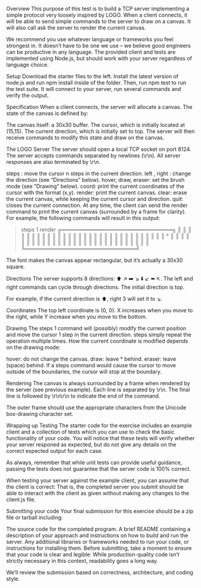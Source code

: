 Overview
This purpose of this test is to build a TCP server implementing a simple protocol very loosely inspired by LOGO. When a client connects,
it will be able to send simple commands to the server to draw on a canvas. It will also call ask the server to render the current canvas.

We recommend you use whatever language or frameworks you feel strongest in. It doesn’t have to be one we use – we believe good engineers
can be productive in any language. The provided client and tests are implemented using Node.js, but should work with your server regardless of language choice.

Setup
Download the starter files to the left. Install the latest version of node.js and run npm install inside of the folder.
Then, run npm test to run the test suite. It will connect to your server, run several commands and verify the output.

Specification
When a client connects, the server will allocate a canvas. The state of the canvas is defined by:

The canvas itself: a 30x30 buffer.
The cursor, which is initially located at (15,15).
The current direction, which is initially set to top.
The server will then receive commands to modify this state and draw on the canvas.

The LOGO Server
The server should open a local TCP socket on port 8124. The server accepts commands separated by newlines (\r\n).
All server responses are also terminated by \r\n.

steps <n>: move the cursor n steps in the current direction.
left <n>, right <n>: change the direction (see “Directions” below).
hover, draw, eraser: set the brush mode (see “Drawing” below).
coord: print the current coordinates of the cursor with the format (x,y).
render: print the current canvas.
clear: erase the current canvas, while keeping the current cursor and direction.
quit: closes the current connection.
At any time, the client can send the render command to print the current canvas (surrounded by a frame for clarity). For example, the following commands will result in this output:

> steps 1
> render
> ╔══════════════════════════════╗
> ║ ║
> ║ ║
> ║ ║
> ║ ║
> ║ ║
> ║ ║
> ║ ║
> ║ ║
> ║ ║
> ║ ║
> ║ ║
> ║ ║
> ║ ║
> ║ ║
> ║ ║
> ║ \* ║
> ║ ║
> ║ ║
> ║ ║
> ║ ║
> ║ ║
> ║ ║
> ║ ║
> ║ ║
> ║ ║
> ║ ║
> ║ ║
> ║ ║
> ║ ║
> ║ ║
> ╚══════════════════════════════╝

The font makes the canvas appear rectangular, but it’s actually a 30x30 square.

Directions
The server supports 8 directions: :arrow_up: :arrow_upper_right: :arrow_right: :arrow_lower_right: :arrow_down: :arrow_lower_left: :arrow_left: :arrow_upper_left:.
The left and right commands can cycle through directions. The initial direction is top.

For example, if the current direction is :arrow_up:, right 3 will set it to :arrow_lower_right:.

Coordinates
The top left coordinate is (0, 0). X increases when you move to the right, while Y increase when you move to the bottom.

Drawing
The steps 1 command will (possibly) modify the current position and move the cursor 1 step in the current direction.
steps <n> simply repeat the operation multiple times.
How the current coordinate is modified depends on the drawing mode:

hover: do not change the canvas.
draw: leave \* behind.
eraser: leave ` ` (space) behind.
If a steps command would cause the cursor to move outside of the boundaries, the cursor will stop at the boundary.

Rendering
The canvas is always surrounded by a frame when rendered by the server (see previous example).
Each line is separated by \r\n. The final line is followed by \r\n\r\n to indicate the end of the command.

The outer frame should use the appropriate characters from the Unicode box-drawing character set.

Wrapping up
Testing
The starter code for the exercise includes an example client and a collection of tests which you can use to check the basic functionality of your code. You will notice that these tests will verify whether your server responed as expected, but do not give any details on the correct expected output for each case.

As always, remember that while unit tests can provide useful guidance, passing the tests does not guarantee that the server code is 100% correct.

When testing your server against the example client, you can assume that the client is correct: That is, the completed server you submit should be able to interact with the client as given without making any changes to the client.js file.

Submitting your code
Your final submission for this exercise should be a zip file or tarball including:

The source code for the completed program.
A brief README containing a description of your approach and instructions on how to build and run the server.
Any additional libraries or frameworks needed to run your code, or instructions for installing them.
Before submitting, take a moment to ensure that your code is clear and legible: While production-quality code isn’t strictly necessary in this context, readability goes a long way.

We’ll review the submission based on correctness, architecture, and coding style.
